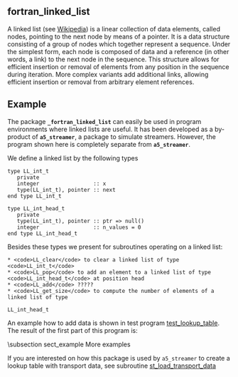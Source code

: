 ## fortran_linked_list

A linked list (see <a href="https://en.wikipedia.org/wiki/Linked_list">Wikipedia</a>)
is a linear collection of data elements, called nodes, pointing to the next node by means
of a pointer. It is a data structure consisting of a group of nodes which together
represent a sequence. Under the simplest form, each node is composed of data and
a reference (in other words, a link) to the next node in the sequence.
This structure allows for efficient insertion or removal of elements from any position
in the sequence during iteration. More complex variants add additional links, allowing
efficient insertion or removal from arbitrary element references.

## Example

The package <b><code>_fortran_linked_list</code></b> can easily be used in program
environments where linked lists are useful.
It has been developed as a by-product of <b><code>a5_streamer</code></b>,
a package to simulate streamers. However, the program shown here is completely
separate from <b><code>a5_streamer</code></b>.

We define a linked list by the following types

    type LL_int_t
       private
       integer                 :: x
       type(LL_int_t), pointer :: next
    end type LL_int_t
    
    type LL_int_head_t
       private
       type(LL_int_t), pointer :: ptr => null()
       integer                 :: n_values = 0
    end type LL_int_head_t

Besides these types we present for subroutines operating on a linked list: 

	* <code>LL_clear</code> to clear a linked list of type <code>LL_int_t</code>
	* <code>LL_pop</code> to add an element to a linked list of type  <code>LL_int_head_t</code> at position head
	* <code>LL_add</code> ?????
	* <code>LL_get_size</code> to compute the number of elements of a linked list of type
<code>LL_int_head_t</code>


An example how to add data is shown in test program
<a class="el" href="test__lookup__table_8f90_source.html">test_lookup_table</a>.
The result of the first part of this program
is:


\subsection sect_example More examples

If you are interested on how this package is used by  <code>a5_streamer</code>
to create a lookup table with transport data, see subroutine 
<a class="el" href="namespacem__streamer.html#ac543e682ffced5108a9e5f33b7c6c1ba">st_load_transport_data</a>

